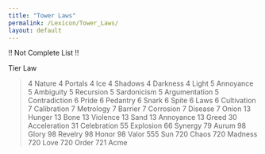 ```yaml
---
title: "Tower Laws"
permalink: /Lexicon/Tower_Laws/
layout: default
---
```


!! Not Complete List !!


Tier    Law
> 4    Nature
> 4    Portals
> 4    Ice
> 4    Shadows
> 4    Darkness
> 4    Light
> 5    Annoyance
> 5    Ambiguity
> 5    Recursion
> 5    Sardonicism
> 5    Argumentation
> 5    Contradiction
> 6    Pride
> 6    Pedantry
> 6    Snark
> 6    Spite
> 6    Laws
> 6    Cultivation
> 7    Calibration
> 7    Metrology
> 7    Barrier
> 7    Corrosion
> 7    Disease
> 7    Onion
> 13    Hunger
> 13    Bone
> 13    Violence
> 13    Sand
> 13    Annoyance
> 13    Greed
> 30    Acceleration
> 31    Celebration
> 55    Explosion
> 66    Synergy
> 79    Aurum
> 98    Glory
> 98    Revelry
> 98    Honor
> 98    Valor
> 555    Sun
> 720    Chaos
> 720    Madness
> 720    Love
> 720    Order
> 721    Acme